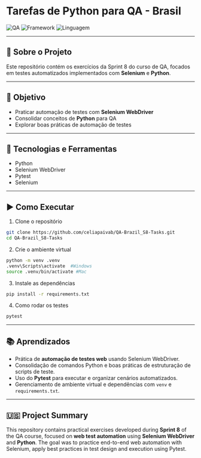 #  Tarefas de Python para QA - Brasil

![QA](https://img.shields.io/badge/Testes-Automatizados-blue)
![Framework](https://img.shields.io/badge/Selenium-WebDriver-green)
![Linguagem](https://img.shields.io/badge/Python-3.x-yellow)

---

## 📌 Sobre o Projeto

Este repositório contém os exercícios da Sprint 8 do curso de QA, focados em testes automatizados implementados com **Selenium** e **Python**.

---

## 🎯 Objetivo

- Praticar automação de testes com **Selenium WebDriver**
- Consolidar conceitos de **Python** para QA
- Explorar boas práticas de automação de testes

---
  
## 🔧 Tecnologias e Ferramentas

- Python
- Selenium WebDriver
- Pytest
- Selenium

---

## ▶️ Como Executar

1. Clone o repositório
```bash
git clone https://github.com/celiapaivab/QA-Brazil_S8-Tasks.git
cd QA-Brazil_S8-Tasks
```
2. Crie o ambiente virtual
```bash
python -m venv .venv
.venv\Scripts\activate  #Windows  
source .venv/bin/activate #Mac
```

3. Instale as dependências
```bash
pip install -r requirements.txt
```

4. Como rodar os testes
```bash
pytest
```

---

## 📚 Aprendizados

- Prática de **automação de testes web** usando Selenium WebDriver.
- Consolidação de comandos Python e boas práticas de estruturação de scripts de teste.
- Uso do **Pytest** para executar e organizar cenários automatizados.
- Gerenciamento de ambiente virtual e dependências com `venv` e `requirements.txt`.

---

## 🇺🇸 Project Summary

This repository contains practical exercises developed during **Sprint 8** of the QA course, focused on **web test automation** using **Selenium WebDriver** and **Python**. The goal was to practice end-to-end web automation with Selenium, apply best practices in test design and execution using Pytest.
